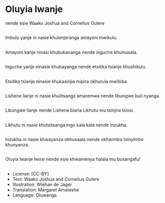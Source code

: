 # Oluyia lwanje
nende esie
Waako Joshua and
Cornelius Gulere

##
Imbulu yanje ni nasie
khulenjeranga amayoni
mwikulu.


##
Amayoni kanje ninasi
khubukananga nende
inguche khumusala.


##
Inguche yanje ninasie
khubayanga nende
etsitika tsianje
khushikulu.


##
Etsitika tsianje ninasie
khukasinjia mipira
okhurula mwiloba.


##
Lishene lianje ni nasie
khulitsanga amaremwa
nende libungwe buli
nyanga.


##
Libungwe lianje nende
Lishene biaria Likhutu
mu tsinjira tsiosi.


##
Likhutu ni nasie
khutsitsanga ingo kala
kala nende Inzukha.


##
Inzukha ni nasie
khwayanza okhusaala
nende okhwimba
tsinyimbo khunyanza.


##
Oluyia lwanje lwosi
nende esie khwamenya
halala mu busangafu!


##
* License: [CC-BY]
* Text: Waako Joshua and Cornelius Gulere
* Illustration: Wiehan de Jager
* Translation: Margaret Amateshe
* Language: Oluwanga

